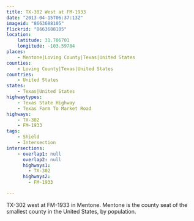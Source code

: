 ```yaml
---
title: TX-302 West at FM-1933
date: "2013-04-15T06:37:13Z"
imageid: "8663688105"
flickrid: "8663688105"
location:
    latitude: 31.706701
    longitude: -103.59784
places:
    - Mentone|Loving County|Texas|United States
counties:
    - Loving County|Texas|United States
countries:
    - United States
states:
    - Texas|United States
highwaytypes:
    - Texas State Highway
    - Texas Farm To Market Road
highways:
    - TX-302
    - FM-1933
tags:
    - Shield
    - Intersection
intersections:
    - overlap1: null
      overlap2: null
      highways1:
        - TX-302
      highways2:
        - FM-1933

---
```

TX-302 west at FM-1933 in Mentone.  Mentone is the county seat of the smallest county in the United States, by population.